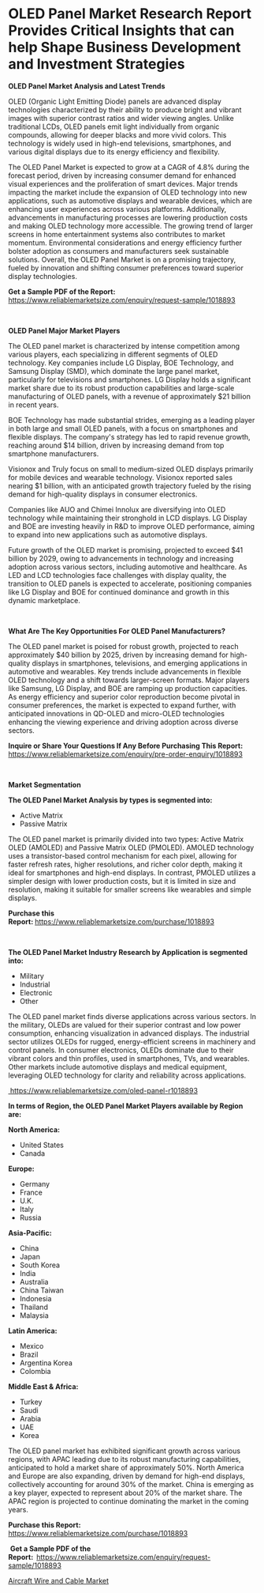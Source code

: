 <p><h1>OLED Panel Market Research Report Provides Critical Insights that can help Shape Business Development and Investment Strategies</h1></p><p><strong>OLED Panel Market Analysis and Latest Trends</strong></p>
<p><p>OLED (Organic Light Emitting Diode) panels are advanced display technologies characterized by their ability to produce bright and vibrant images with superior contrast ratios and wider viewing angles. Unlike traditional LCDs, OLED panels emit light individually from organic compounds, allowing for deeper blacks and more vivid colors. This technology is widely used in high-end televisions, smartphones, and various digital displays due to its energy efficiency and flexibility.</p><p>The OLED Panel Market is expected to grow at a CAGR of 4.8% during the forecast period, driven by increasing consumer demand for enhanced visual experiences and the proliferation of smart devices. Major trends impacting the market include the expansion of OLED technology into new applications, such as automotive displays and wearable devices, which are enhancing user experiences across various platforms. Additionally, advancements in manufacturing processes are lowering production costs and making OLED technology more accessible. The growing trend of larger screens in home entertainment systems also contributes to market momentum. Environmental considerations and energy efficiency further bolster adoption as consumers and manufacturers seek sustainable solutions. Overall, the OLED Panel Market is on a promising trajectory, fueled by innovation and shifting consumer preferences toward superior display technologies.</p></p>
<p><strong>Get a Sample PDF of the Report:&nbsp;</strong> <a href="https://www.reliablemarketsize.com/enquiry/request-sample/1018893?utm_campaign=2464&utm_medium=2&utm_source=Github&utm_content=ia&utm_term=12022025&utm_id=oled-panel">https://www.reliablemarketsize.com/enquiry/request-sample/1018893</a></p>
<p>&nbsp;</p>
<p><strong>OLED Panel Major Market Players</strong></p>
<p><p>The OLED panel market is characterized by intense competition among various players, each specializing in different segments of OLED technology. Key companies include LG Display, BOE Technology, and Samsung Display (SMD), which dominate the large panel market, particularly for televisions and smartphones. LG Display holds a significant market share due to its robust production capabilities and large-scale manufacturing of OLED panels, with a revenue of approximately $21 billion in recent years.</p><p>BOE Technology has made substantial strides, emerging as a leading player in both large and small OLED panels, with a focus on smartphones and flexible displays. The company's strategy has led to rapid revenue growth, reaching around $14 billion, driven by increasing demand from top smartphone manufacturers.</p><p>Visionox and Truly focus on small to medium-sized OLED displays primarily for mobile devices and wearable technology. Visionox reported sales nearing $1 billion, with an anticipated growth trajectory fueled by the rising demand for high-quality displays in consumer electronics.</p><p>Companies like AUO and Chimei Innolux are diversifying into OLED technology while maintaining their stronghold in LCD displays. LG Display and BOE are investing heavily in R&D to improve OLED performance, aiming to expand into new applications such as automotive displays.</p><p>Future growth of the OLED market is promising, projected to exceed $41 billion by 2029, owing to advancements in technology and increasing adoption across various sectors, including automotive and healthcare. As LED and LCD technologies face challenges with display quality, the transition to OLED panels is expected to accelerate, positioning companies like LG Display and BOE for continued dominance and growth in this dynamic marketplace.</p></p>
<p>&nbsp;</p>
<p><strong>What Are The Key Opportunities For OLED Panel Manufacturers?</strong></p>
<p><p>The OLED panel market is poised for robust growth, projected to reach approximately $40 billion by 2025, driven by increasing demand for high-quality displays in smartphones, televisions, and emerging applications in automotive and wearables. Key trends include advancements in flexible OLED technology and a shift towards larger-screen formats. Major players like Samsung, LG Display, and BOE are ramping up production capacities. As energy efficiency and superior color reproduction become pivotal in consumer preferences, the market is expected to expand further, with anticipated innovations in QD-OLED and micro-OLED technologies enhancing the viewing experience and driving adoption across diverse sectors.</p></p>
<p><strong>Inquire or Share Your Questions If Any Before Purchasing This Report:</strong> <a href="https://www.reliablemarketsize.com/enquiry/pre-order-enquiry/1018893?utm_campaign=2464&utm_medium=2&utm_source=Github&utm_content=ia&utm_term=12022025&utm_id=oled-panel">https://www.reliablemarketsize.com/enquiry/pre-order-enquiry/1018893</a></p>
<p>&nbsp;</p>
<p><strong>Market Segmentation</strong></p>
<p><strong>The OLED Panel Market Analysis by types is segmented into:</strong></p>
<p><ul><li>Active Matrix</li><li>Passive Matrix</li></ul></p>
<p><p>The OLED panel market is primarily divided into two types: Active Matrix OLED (AMOLED) and Passive Matrix OLED (PMOLED). AMOLED technology uses a transistor-based control mechanism for each pixel, allowing for faster refresh rates, higher resolutions, and richer color depth, making it ideal for smartphones and high-end displays. In contrast, PMOLED utilizes a simpler design with lower production costs, but it is limited in size and resolution, making it suitable for smaller screens like wearables and simple displays.</p></p>
<p><strong>Purchase this Report:&nbsp;</strong><a href="https://www.reliablemarketsize.com/purchase/1018893?utm_campaign=2464&utm_medium=2&utm_source=Github&utm_content=ia&utm_term=12022025&utm_id=oled-panel">https://www.reliablemarketsize.com/purchase/1018893</a></p>
<p>&nbsp;</p>
<p><strong>The OLED Panel Market Industry Research by Application is segmented into:</strong></p>
<p><ul><li>Military</li><li>Industrial</li><li>Electronic</li><li>Other</li></ul></p>
<p><p>The OLED panel market finds diverse applications across various sectors. In the military, OLEDs are valued for their superior contrast and low power consumption, enhancing visualization in advanced displays. The industrial sector utilizes OLEDs for rugged, energy-efficient screens in machinery and control panels. In consumer electronics, OLEDs dominate due to their vibrant colors and thin profiles, used in smartphones, TVs, and wearables. Other markets include automotive displays and medical equipment, leveraging OLED technology for clarity and reliability across applications.</p></p>
<p><a href="https://www.reliablemarketsize.com/oled-panel-r1018893?utm_campaign=2464&utm_medium=2&utm_source=Github&utm_content=ia&utm_term=12022025&utm_id=oled-panel">&nbsp;https://www.reliablemarketsize.com/oled-panel-r1018893</a></p>
<p><strong>In terms of Region, the OLED Panel Market Players available by Region are:</strong></p>
<p>
    <p> <strong> North America: </strong>
        <ul>
            <li>United States</li>
            <li>Canada</li>
        </ul>
        </p> 
    <p> <strong> Europe: </strong>
        <ul>
            <li>Germany</li>
            <li>France</li>
            <li>U.K.</li>
            <li>Italy</li>
            <li>Russia</li>
        </ul>
        </p> 
    <p> <strong> Asia-Pacific: </strong>
        <ul>
            <li>China</li>
            <li>Japan</li>
            <li>South Korea</li>
            <li>India</li>
            <li>Australia</li>
            <li>China Taiwan</li>
            <li>Indonesia</li>
            <li>Thailand</li>
            <li>Malaysia</li>
        </ul>
        </p> 
    <p> <strong> Latin America: </strong>
        <ul>
            <li>Mexico</li>
            <li>Brazil</li>
            <li>Argentina Korea</li>
            <li>Colombia</li>
        </ul>
        </p> 
    <p> <strong> Middle East & Africa: </strong>
        <ul>
            <li>Turkey</li>
            <li>Saudi</li>
            <li>Arabia</li>
            <li>UAE</li>
            <li>Korea</li>
        </ul>
    </p>
    </p>
<p><p>The OLED panel market has exhibited significant growth across various regions, with APAC leading due to its robust manufacturing capabilities, anticipated to hold a market share of approximately 50%. North America and Europe are also expanding, driven by demand for high-end displays, collectively accounting for around 30% of the market. China is emerging as a key player, expected to represent about 20% of the market share. The APAC region is projected to continue dominating the market in the coming years.</p></p>
<p><strong>Purchase this Report: </strong><a href="https://www.reliablemarketsize.com/purchase/1018893?utm_campaign=2464&utm_medium=2&utm_source=Github&utm_content=ia&utm_term=12022025&utm_id=oled-panel">https://www.reliablemarketsize.com/purchase/1018893</a></p>
<p>&nbsp;<strong>Get a Sample PDF of the Report:&nbsp;&nbsp;</strong><a href="https://www.reliablemarketsize.com/enquiry/request-sample/1018893?utm_campaign=2464&utm_medium=2&utm_source=Github&utm_content=ia&utm_term=12022025&utm_id=oled-panel">https://www.reliablemarketsize.com/enquiry/request-sample/1018893</a></p>
<p><strong></strong></p>
<p><p><a href="https://github.com/bolalfredia7777/Market-Research-Report-List-1/blob/main/aircraft-wire-and-cable-market.md?utm_campaign=2464&utm_medium=2&utm_source=Github&utm_content=ia&utm_term=12022025&utm_id=oled-panel">Aircraft Wire and Cable Market</a></p></p>